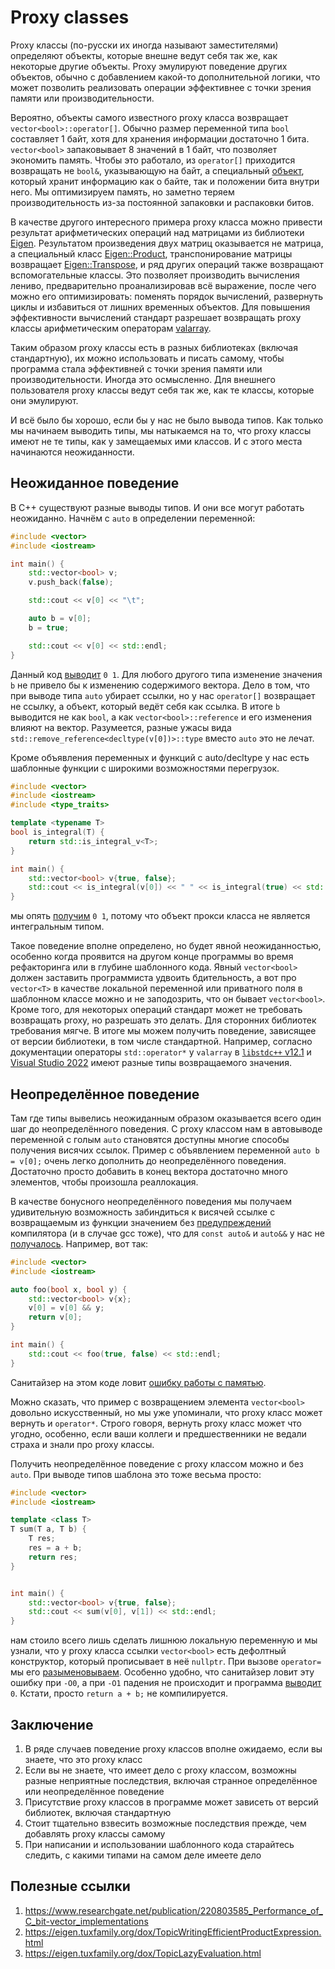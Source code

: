 # Proxy classes

Proxy классы (по-русски их иногда называют заместителями) определяют объекты, которые внешне ведут себя так же,
как некоторые другие объекты.
Proxy эмулируют поведение других объектов, обычно с добавлением какой-то дополнительной логики,
что может позволить реализовать операции эффективнее с точки зрения памяти или производительности.

Вероятно, объекты самого известного proxy класса возвращает `vector<bool>::operator[]`.
Обычно размер переменной типа `bool` составляет 1 байт, хотя для хранения информации достаточно 1 бита.
`vector<bool>` запаковывает 8 значений в 1 байт, что позволяет экономить память.
Чтобы это работало, из `operator[]` приходится возвращать не `bool&`, указывающую на байт, а специальный [объект](https://en.cppreference.com/w/cpp/container/vector_bool/reference),
который хранит информацию как о байте, так и положении бита внутри него. 
Мы оптимизируем память, но заметно теряем производительность из-за постоянной запаковки и распаковки битов.

В качестве другого интересного примера proxy класса можно привести результат арифметических операций над матрицами из библиотеки [Eigen](https://eigen.tuxfamily.org).
Результатом произведения двух матриц оказывается не матрица, а специальный класс [Eigen::Product](https://eigen.tuxfamily.org/dox/classEigen_1_1Product.html),
транспонирование матрицы возвращает [Eigen::Transpose](https://eigen.tuxfamily.org/dox/classEigen_1_1Transpose.html), и ряд других операций также возвращают вспомогательные классы.
Это позволяет производить вычисления лениво, предварительно проанализировав всё выражение, после чего можно его оптимизировать: поменять порядок вычислений, развернуть циклы и избавиться от лишних временных объектов.
Для повышения эффективности вычислений стандарт разрешает возвращать proxy классы арифметическим операторам [valarray](https://en.cppreference.com/w/cpp/numeric/valarray).

Таким образом proxy классы есть в разных библиотеках (включая стандартную), их можно использовать и писать самому,
чтобы программа стала эффективней с точки зрения памяти или производительности.
Иногда это осмысленно.
Для внешнего пользователя proxy классы ведут себя так же, как те классы, которые они эмулируют.

И всё было бы хорошо, если бы у нас не было вывода типов. 
Как только мы начинаем выводить типы, мы натыкаемся на то, что proxy классы имеют не те типы, как у замещаемых ими классов.
И с этого места начинаются неожиданности. 

## Неожиданное поведение

В C++ существуют разные выводы типов.
И они все могут работать неожиданно.
Начнём с `auto` в определении переменной:

```C++
#include <vector>
#include <iostream>

int main() {
    std::vector<bool> v;
    v.push_back(false);

    std::cout << v[0] << "\t";

    auto b = v[0];
    b = true;

    std::cout << v[0] << std::endl;
}
```
Данный код [выводит](https://godbolt.org/z/WT7Es9Gve) `0 1`.
Для любого другого типа изменение значения `b` не привело бы к изменению содержимого вектора.
Дело в том, что при выводе типа `auto` убирает ссылки, но у нас `operator[]` возвращает не ссылку,
а объект, который ведёт себя как ссылка.
В итоге `b` выводится не как `bool`, а как `vector<bool>::reference` и его изменения влияют на вектор.
Разумеется, разные ужасы вида `std::remove_reference<decltype(v[0])>::type` вместо `auto` это не лечат. 

Кроме объявления переменных и функций с auto/decltype у нас есть шаблонные функции с широкими возможностями перегрузок.
```C++
#include <vector>
#include <iostream>
#include <type_traits>

template <typename T>
bool is_integral(T) {
    return std::is_integral_v<T>;
}

int main() {
    std::vector<bool> v{true, false};
    std::cout << is_integral(v[0]) << " " << is_integral(true) << std::endl;
}
```
мы опять [получим](https://godbolt.org/z/aP3r4GWT3) `0 1`, потому что объект прокси класса не является интегральным типом.

Такое поведение вполне определено, но будет явной неожиданностью,
особенно когда проявится на другом конце программы во время рефакторинга или в глубине шаблонного кода.
Явный `vector<bool>` должен заставить программиста удвоить бдительность,
а вот про `vector<T>` в качестве локальной переменной или приватного поля в шаблонном классе можно и не заподозрить, что он бывает `vector<bool>`.
Кроме того, для некоторых операций стандарт может не требовать возвращать proxy, но разрешать это делать.
Для сторонних библиотек требования мягче.
В итоге мы можем получить поведение, зависящее от версии библиотеки, в том числе стандартной.
Например, согласно документации операторы `std::operator*` у `valarray` в 
[`libstdc++` v12.1](https://gcc.gnu.org/onlinedocs/gcc-12.1.0/libstdc++/api/a01589.html#ga51238588f2e0972914177fd7f9a12e15)
и [Visual Studio 2022](https://docs.microsoft.com/en-us/cpp/standard-library/valarray-operators?view=msvc-170#op_star) имеют разные типы возвращаемого значения.

## Неопределённое поведение

Там где типы вывелись неожиданным образом оказывается всего один шаг до неопределённого поведения.
С proxy классом нам в автовыводе переменной с голым `auto` становятся доступны многие способы получения висячих ссылок.
Пример с объявлением переменной `auto b = v[0];` очень легко дополнить до неопределённого поведения.
Достаточно просто добавить в конец вектора достаточно много элементов, чтобы произошла реаллокация.

В качестве бонусного неопределённого поведения мы получаем удивительную возможность забиндиться к висячей ссылке с возвращаемым из функции значением без [предупреждений](https://godbolt.org/z/zWs887Eqs) компилятора (и в случае gcc тоже),
что для `const auto&` и `auto&&` у нас не [получалось](decltype_auto_and_explicit_types.md).
Например, вот так:
```C++
#include <vector>
#include <iostream>

auto foo(bool x, bool y) {
    std::vector<bool> v{x};
    v[0] = v[0] && y;
    return v[0];
}

int main() {
    std::cout << foo(true, false) << std::endl;
}
```
Cанитайзер на этом коде ловит [ошибку работы с памятью](https://godbolt.org/z/3b54s6PW4).

Можно сказать, что пример с возвращением элемента `vector<bool>` довольно искусственный,
но мы уже упоминали, что proxy класс может вернуть и `operator*`.
Строго говоря, вернуть proxy класс может что угодно, особенно,
если ваши коллеги и предшественники не ведали страха и знали про proxy классы.

Получить неопределённое поведение с proxy классом можно и без `auto`.
При выводе типов шаблона это тоже весьма просто:
```C++
#include <vector>
#include <iostream>

template <class T>
T sum(T a, T b) {   
    T res;
    res = a + b;
    return res;
}


int main() {
    std::vector<bool> v{true, false};
    std::cout << sum(v[0], v[1]) << std::endl;
}
```
нам стоило всего лишь сделать лишнюю локальную переменную и мы узнали, что у proxy класса ссылки `vector<bool>` есть дефолтный конструктор,
который прописывает в неё `nullptr`.
При вызове `operator=` мы его [разыменовываем](https://godbolt.org/z/zcjP649nh).
Особенно удобно, что санитайзер ловит эту ошибку при `-O0`, а при `-O1` падения не происходит и программа [выводит](https://godbolt.org/z/TfcYjWWEo) `0`.
Кстати, просто `return a + b;` не компилируется.

## Заключение
1. В ряде случаев поведение proxy классов вполне ожидаемо, если вы знаете, что это proxy класс
2. Если вы не знаете, что имеет дело с proxy классом, возможны разные неприятные последствия, включая странное определённое или неопределённое поведение
3. Присутствие proxy классов в программе может зависеть от версий библиотек, включая стандартную
4. Стоит тщательно взвесить возможные последствия прежде, чем добавлять proxy классы самому
5. При написании и использовании шаблонного кода старайтесь следить, с какими типами на самом деле имеете дело

## Полезные ссылки
1. https://www.researchgate.net/publication/220803585_Performance_of_C_bit-vector_implementations
2. https://eigen.tuxfamily.org/dox/TopicWritingEfficientProductExpression.html
3. https://eigen.tuxfamily.org/dox/TopicLazyEvaluation.html